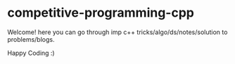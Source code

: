# competitive-programming-cpp

Welcome!
here you can go through imp c++ tricks/algo/ds/notes/solution to problems/blogs.

Happy Coding :)
